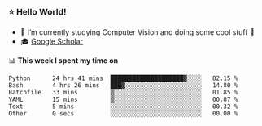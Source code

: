 ### ⭐️ Hello World!

<!--
**hologerry/hologerry** is a ✨ _special_ ✨ repository because its `README.md` (this file) appears on your GitHub profile.

Here are some ideas to get you started:

- 🔭 I’m currently working and studying on Computer Vision
- 🌱 I’m currently learning at Peking University
- 💬 Ask me about 
- 📫 How to reach me: E-mail
- 😄 Pronouns: he/his
- ⚡ Fun fact: Music is the Power
-->


- 🔭 I’m currently studying Computer Vision and doing some cool stuff 🤖
- 🎓 [Google Scholar](https://scholar.google.com/citations?user=3ykqW9wAAAAJ&hl=en)


📊 **This week I spent my time on**

<!--START_SECTION:waka-->

```text
Python      24 hrs 41 mins  ████████████████████▓░░░░   82.15 %
Bash        4 hrs 26 mins   ███▓░░░░░░░░░░░░░░░░░░░░░   14.80 %
Batchfile   33 mins         ▒░░░░░░░░░░░░░░░░░░░░░░░░   01.85 %
YAML        15 mins         ▒░░░░░░░░░░░░░░░░░░░░░░░░   00.87 %
Text        5 mins          ░░░░░░░░░░░░░░░░░░░░░░░░░   00.32 %
Other       0 secs          ░░░░░░░░░░░░░░░░░░░░░░░░░   00.00 %
```

<!--END_SECTION:waka-->
